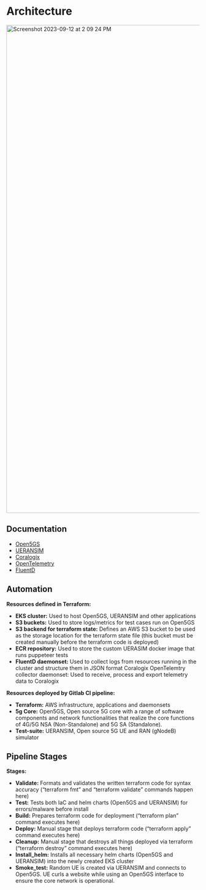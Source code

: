 # Architecture

<img width="1274" alt="Screenshot 2023-09-12 at 2 09 24 PM" src="https://github.com/DISHDevEx/cntf/assets/82470009/6bfe7d27-2855-45e5-a80a-ffd7ca49d059">

## Documentation

* [Open5GS](https://github.com/DISHDevEx/open5gs)
* [UERANSIM](https://github.com/DISHDevEx/UERANSIM)
* [Coralogix](https://coralogix.com/)
* [OpenTelemetry](https://opentelemetry.io/)
* [FluentD](https://www.fluentd.org/)

## Automation

**Resources defined in Terraform:** 

* **EKS cluster:** Used to host Open5GS, UERANSIM and other applications
* **S3 buckets:** Used to store logs/metrics for test cases run on Open5GS
* **S3 backend for terraform state:** Defines an AWS S3 bucket to be used as the storage location for the terraform state file (this bucket must be created manually before the terraform code is deployed)
* **ECR repository:** Used to store the custom UERASIM docker image that runs puppeteer tests
* **FluentD daemonset:** Used to collect logs from resources running in the cluster and structure them in JSON format
Coralogix OpenTelemtry collector daemonset: Used to receive, process and export telemetry data to Coralogix

**Resources deployed by Gitlab CI pipeline:**

* **Terraform:** AWS infrastructure, applications and daemonsets
* **5g Core:** Open5GS, Open source 5G core with a range of software components and network functionalities that realize the core functions of 4G/5G NSA (Non-Standalone) and 5G SA (Standalone).
* **Test-suite:** UERANSIM, Open source 5G UE and RAN (gNodeB) simulator 


## Pipeline Stages

**Stages:**
* **Validate:** Formats and validates the written terraform code for syntax accuracy (“terraform fmt” and “terraform validate” commands happen here)
* **Test:** Tests both IaC and helm charts (Open5GS and UERANSIM) for errors/malware before install
* **Build:** Prepares terraform code for deployment (“terraform plan” command executes here)
* **Deploy:** Manual stage that deploys terraform code (“terraform apply” command executes here)
* **Cleanup:** Manual stage that destroys all things deployed via terraform (“terraform destroy” command executes here)
* **Install_helm:** Installs all necessary helm charts (Open5GS and UERANSIM) into the newly created EKS cluster
* **Smoke_test:** Random UE is created via UERANSIM and connects to Open5GS. UE curls a website while using an Open5GS interface to ensure the core network is operational.


